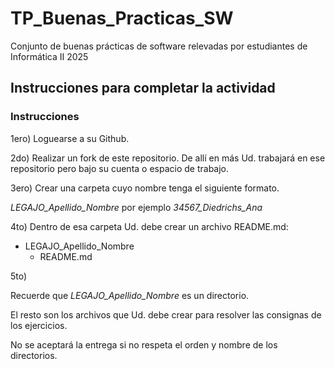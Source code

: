 # TP_Buenas_Practicas_SW
Conjunto de buenas prácticas de software relevadas por estudiantes de Informática II 2025

## Instrucciones para completar la actividad

### Instrucciones

1ero) Loguearse a su Github.

2do) Realizar un fork de este repositorio. De allí en más Ud. trabajará en ese repositorio pero bajo su cuenta o espacio de trabajo.

3ero) Crear una carpeta cuyo nombre tenga el siguiente formato.

 _LEGAJO_Apellido_Nombre_ por ejemplo _34567_Diedrichs_Ana_

4to) Dentro de esa carpeta Ud. debe crear un archivo README.md:

* LEGAJO_Apellido_Nombre
    - README.md
     
5to) 


Recuerde que _LEGAJO_Apellido_Nombre_ es un directorio. 

El resto son los archivos que Ud. debe crear para resolver las consignas de los ejercicios.

No se aceptará la entrega si no respeta el orden y nombre de los directorios.

